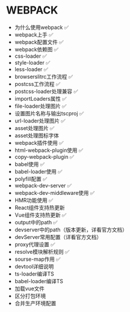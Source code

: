 # WEBPACK
 * 为什么使用webpack ✅
 * webpack上手 ✅
 * webpack配置文件 ✅
 * webpack依赖图 ✅
 * css-loader ✅
 * style-loader ✅
 * less-loader ✅
 * browserslitrc工作流程 ✅
 * postcss工作流程 ✅
 * postcss-loader处理兼容 ✅ 
 * importLoaders属性 ✅
 * file-loader处理图片 ✅
 * 设置图片名称与输出tscproj ✅
 * url-loader处理图片 ✅
 * asset处理图片 ✅
 * asset处理图标字体
 * webpack插件使用 ✅
 * html-webpack-plugin使用 ✅
 * copy-webpack-plugin ✅
 * babel使用 ✅
 * babel-loader使用 ✅
 * polyfill配置 ✅
 * webpack-dev-server ✅
 * webpack-dev-middleware使用 ✅
 * HMR功能使用 ✅
 * React组件支持热更新
 * Vue组件支持热更新 ✅
 * output中的path ✅
 * devserver中的path（版本更新，详看官方文档）
 * devServer常用配置（详看官方文档）
 * proxy代理设置 ✅
 * resolve模块解析规则 ✅
 * sourse-map作用 ✅
 * devtool详细说明
 * ts-loader编译TS
 * babel-loader编译TS
 * 加载vue文件
 * 区分打包环境
 * 合并生产环境配置